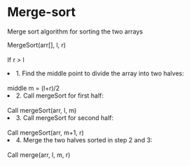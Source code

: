 # Merge-sort
Merge sort algorithm for sorting the two arrays


MergeSort(arr[], l,  r)<br/>
<br/>
If r > l
<br/>
     <li>1. Find the middle point to divide the array into two halves:  </li>
             <br/>middle m = (l+r)/2
     <li>2. Call mergeSort for first half:   </li>
             <br/>Call mergeSort(arr, l, m)
     <li>3. Call mergeSort for second half:  </li>
             <br/>Call mergeSort(arr, m+1, r)
     <li>4. Merge the two halves sorted in step 2 and 3: </li>
             <br/>Call merge(arr, l, m, r)
</ul>
